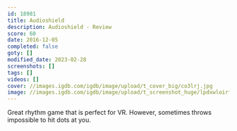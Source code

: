 ```yaml
---
id: 18981
title: Audioshield
description: Audioshield - Review
score: 60
date: 2016-12-05
completed: false
goty: []
modified_date: 2023-02-28
screenshots: []
tags: []
videos: []
cover: //images.igdb.com/igdb/image/upload/t_cover_big/co3lrj.jpg
image: //images.igdb.com/igdb/image/upload/t_screenshot_huge/lpdxwloirfhf1ju0uzcm.jpg
---
```

Great rhythm game that is perfect for VR. However, sometimes throws impossible to hit dots at you.